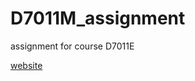 # D7011M_assignment
assignment for course D7011E

[website](ec2-34-207-167-160.compute-1.amazonaws.com)
